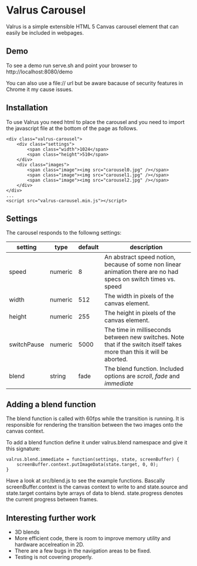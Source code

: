 Valrus Carousel
===============

Valrus is a simple extensible HTML 5 Canvas carousel element that can easily be included 
in webpages.

Demo
-----
To see a demo run serve.sh and point your browser to http://localhost:8080/demo

You can also use a file:// url but be aware bacause of security features in Chrome it my cause issues.

Installation
--------------
To use Valrus you need html to place the carousel and you need to import the javascript file at the bottom
of the page as follows. 

	<div class="valrus-carousel">
		<div class="settings">
			<span class="width">1024</span>
			<span class="height">510</span>
		</div>
		<div class="images">
			<span class="image"><img src="carousel0.jpg" /></span>
			<span class="image"><img src="carousel1.jpg" /></span>
			<span class="image"><img src="carousel2.jpg" /></span>
		</div>
	</div>
	...
	<script src="valrus-carousel.min.js"></script>

Settings
--------

The carousel responds to the followng settings:

|setting        | type  |default|description|
|---------------|-------|-------|-----------|
|speed          |numeric|8      |An abstract speed notion, because of some non linear animation there are no had specs on switch times vs. speed|
|width          |numeric|512    |The width in pixels of the canvas element.|
|height         |numeric|255    |The height in pixels of the canvas element.|
|switchPause    |numeric|5000   |The time in milliseconds between new switches. Note that if the switch itself takes more than this it will be aborted.|
|blend          |string |fade   |The blend function. Included options are _scroll_, _fade_ and _immediate_|


Adding a blend function
------------------------
The blend function is called with 60fps while the transition is running. It is responsible for rendering the transition between
the two images onto the canvas context.

To add a blend function define it under valrus.blend namespace and give it this signature:

	valrus.blend.immediate = function(settings, state, screenBuffer) {
		screenBuffer.context.putImageData(state.target, 0, 0);
	}

Have a look at src/blend.js to see the example functions. Bascally screenBuffer.context is the canvas context to write to and state.source and state.target contains byte arrays of data to blend. state.progress denotes the current progress between frames.


Interesting further work
------------------------

* 3D blends
* More efficient code, there is room to improve memory utility and hardware accelreation in 2D.
* There are a few bugs in the navigation areas to be fixed.
* Testing is not covering properly.
